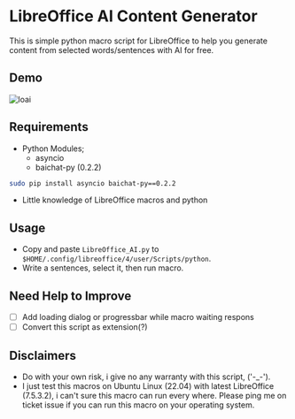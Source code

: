 # LibreOffice AI Content Generator

This is simple python macro script for LibreOffice to help you generate content from selected words/sentences with AI for free.  
## Demo
![loai](https://github.com/niizam/LibreOffice-Content-Generator/assets/45286708/34f1b848-f1fa-4508-aecf-28776dad9062)

## Requirements
- Python Modules;
    - asyncio
    - baichat-py (0.2.2)
```bash
sudo pip install asyncio baichat-py==0.2.2
```
- Little knowledge of LibreOffice macros and python

## Usage
- Copy and paste `LibreOffice_AI.py` to `$HOME/.config/libreoffice/4/user/Scripts/python`.
- Write a sentences, select it, then run macro.

## Need Help to Improve 
- [ ] Add loading dialog or progressbar while macro waiting respons
- [ ] Convert this script as extension(?)

## Disclaimers
- Do with your own risk, i give no any warranty with this script, ('-_-').
- I just test this macros on Ubuntu Linux (22.04) with latest LibreOffice (7.5.3.2), i can't sure this macro can run every where. Please ping me on ticket issue if you can run this macro on your operating system.
